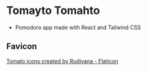 # Tomayto Tomahto

- Pomodoro app made with React and Tailwind CSS

## Favicon

<a href="https://www.flaticon.com/free-icons/tomato" title="tomato icons">Tomato icons created by Rudiyana - Flaticon</a>
